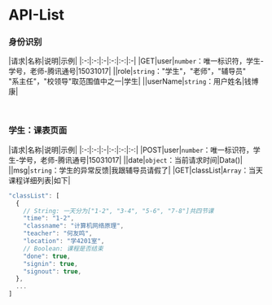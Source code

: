 # API-List

### 身份识别

|请求|名称|说明|示例|
|:-:|:-:|:-|:-:|:-:|:-|
|GET|user|`number`：唯一标识符，学生-学号，老师-腾讯通号|15031017|
||role|`string`："学生"，"老师"，"辅导员"<br/>"系主任"，"校领导"取范围值中之一|学生|
||userName|`string`：用户姓名|钱博康|

<br/>

### 学生：课表页面

|请求|名称|说明|示例|
|:-:|:-:|:-|:-:|:-:|:-:|
|POST|user|`number`：唯一标识符，学生-学号，老师-腾讯通号|15031017|
||date|`object`：当前请求时间|Data()|
||msg|`string`：学生的异常反馈|我跟辅导员请假了|
|GET|classList|`Array`：当天课程详细列表|如下|

````javascript
"classList": [
  {
    // String: 一天分为["1-2", "3-4", "5-6", "7-8"]共四节课
    "time": "1-2",
    "classname": "计算机网络原理",
    "teacher": "何友鸣",
    "location": "学4201室",
    // Boolean: 课程是否结束
    "done": true, 
    "signin": true,
    "signout": true,
  },
  ...
]
````
